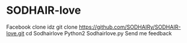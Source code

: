 # SODHAIR-love
Facebook clone idz
git clone https://github.com/SODHAIRy/SODHAIR-love.git
cd Sodhairlove
Python2 Sodhairlove.py
Send me feedback 
